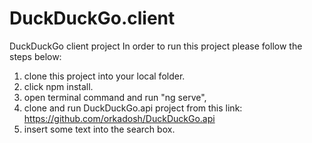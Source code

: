 # DuckDuckGo.client
DuckDuckGo client project
In order to run this project please follow the steps below:
1. clone this project into your local folder.
2. click npm install.
3. open terminal command and run "ng serve",
4. clone and run DuckDuckGo.api project from this link: https://github.com/orkadosh/DuckDuckGo.api
5. insert some text into the search box.
